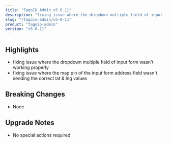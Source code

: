 ```yaml
---
title: "TagoIO Admin v5.0.11"
description: "fixing issue where the dropdown multiple field of input form wasn't working properly"
slug: "/tagoio-admin/v5-0-11"
product: "tagoio-admin"
version: "v5.0.11"
---
```


## Highlights

- fixing issue where the dropdown multiple field of input form wasn't working properly
- fixing issue where the map pin of the input form address field wasn't sending the correct lat &amp; lng values

## Breaking Changes

- None

## Upgrade Notes

- No special actions required
